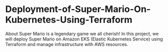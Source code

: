 # Deployment-of-Super-Mario-On-Kubernetes-Using-Terraform
About Super Mario is a legendary game we all cherish! In this project, we will deploy Super Mario on Amazon EKS (Elastic Kubernetes Service) using Terraform and manage infrastructure with AWS resources.

